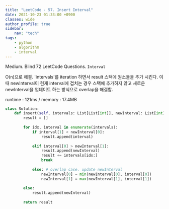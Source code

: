 ```yaml
---
title: "LeetCode - 57. Insert Interval"
date: 2021-10-23 01:33:00 +0900
classes: wide
author_profile: true
sidebar:
    nav: "tech"
tags:
    - python
    - algorithm
    - interval
---
```


Medium. Blind 72 LeetCode Questions. `Interval`

O(n)으로 해결. 'intervals'를 iteration 하면서 result 스택에 원소들을 추가 시킨다. 이 때 newInterval이 현재 interval에 겹치는 경우 스택에 추가하지 않고 새로운 newInterval을 업데이트 하는 방식으로 overlap을 해결함.

runtime : 121ms / memory : 17.4MB

```python
class Solution:
    def insert(self, intervals: List[List[int]], newInterval: List[int]) -> List[List[int]]:
        result = []
        
        for idx, interval in enumerate(intervals):
            if interval[1] < newInterval[0]:
                result.append(interval)
                
            elif interval[0] > newInterval[1]:
                result.append(newInterval)
                result += intervals[idx:]
                break
            
            else: # overlap case. update newInterval
                newInterval[0] = min(newInterval[0], interval[0])
                newInterval[1] = max(newInterval[1], interval[1])
            
        else:
            result.append(newInterval)
        
        return result
```